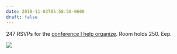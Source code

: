 ```yaml
---
date: 2018-11-03T05:58:58-0600
draft: false
---
```


247 RSVPs for the [conference I help organize](http://tech-people.umn.edu/events/tech-people-november-19-2018). Room holds 250\. Eep.

![](/images/2018/545e193e4b.jpg)

